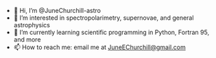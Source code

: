 - 👋 Hi, I’m @JuneChurchill-astro
- 👀 I’m interested in spectropolarimetry, supernovae, and general astrophysics
- 🌱 I’m currently learning scientific programming in Python, Fortran 95, and more
- 📫 How to reach me: email me at JuneEChurchill@gmail.com

<!---
JuneChurchill-astro/JuneChurchill-astro is a ✨ special ✨ repository because its `README.md` (this file) appears on your GitHub profile.
You can click the Preview link to take a look at your changes.
--->

